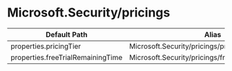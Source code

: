 # Microsoft.Security/pricings

| Default Path | Alias |
|---|---|
| properties.pricingTier | Microsoft.Security/pricings/pricingTier |
| properties.freeTrialRemainingTime | Microsoft.Security/pricings/freeTrialRemainingTime |

